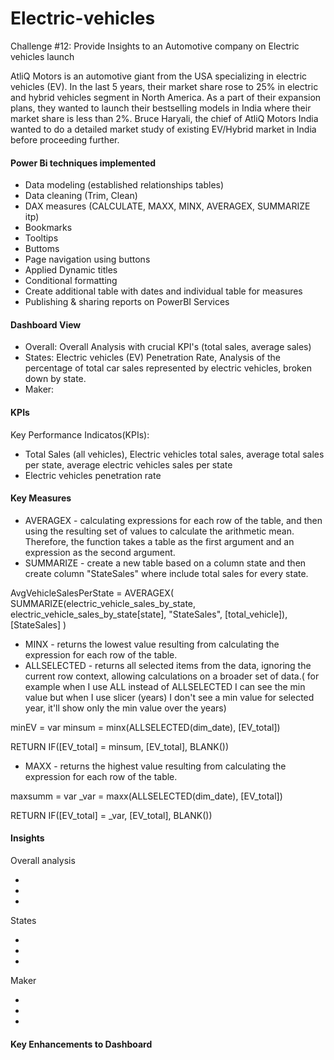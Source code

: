# Electric-vehicles
Challenge #12: Provide Insights to an Automotive company on Electric vehicles launch 

AtliQ Motors is an automotive giant from the USA specializing in electric vehicles (EV). In the last 5 years, their market share rose to 25% in electric and hybrid vehicles segment in North America. As a part of their expansion plans, they wanted to launch their bestselling models in India where their market share is less than 2%. Bruce Haryali, the chief of AtliQ Motors India wanted to do a detailed market study of existing EV/Hybrid market in India before proceeding further. 
#### Power Bi techniques implemented

- Data modeling (established relationships tables)
- Data cleaning (Trim, Clean)
- DAX measures (CALCULATE, MAXX, MINX, AVERAGEX, SUMMARIZE itp)
- Bookmarks
- Tooltips
- Buttoms
- Page navigation using buttons
- Applied Dynamic titles
- Conditional formatting 
- Create additional table with dates and individual table for measures
- Publishing & sharing reports on PowerBI Services
#### Dashboard View

- Overall: Overall Analysis with crucial KPI's (total sales, average sales)
- States: Electric vehicles (EV) Penetration Rate, Analysis of the percentage of total car sales represented by electric vehicles, broken down by state.
- Maker:


#### KPIs
Key Performance Indicatos(KPIs):
- Total Sales (all vehicles), Electric vehicles total sales, average total sales per state, average electric vehicles sales per state
- Electric vehicles penetration rate 


#### Key Measures

- AVERAGEX - calculating expressions for each row of the table, and then using the resulting set of values to calculate the arithmetic mean. Therefore, the function takes a table as the first argument and an expression as the second argument.
- SUMMARIZE - create a new table based on a column state and then create column "StateSales" where include total sales for every state.

AvgVehicleSalesPerState = 
AVERAGEX(
   SUMMARIZE(electric_vehicle_sales_by_state, electric_vehicle_sales_by_state[state], "StateSales", [total_vehicle]),
   [StateSales]
)

- MINX - returns the lowest value resulting from calculating the expression for each row of the table.
- ALLSELECTED - returns all selected items from the data, ignoring the current row context, allowing calculations on a broader set of data.( for example when I use ALL instead of ALLSELECTED I can see the min value but when I use slicer (years) I don't see a min value for selected year, it'll show only the min value over the years)

minEV = 
var minsum = minx(ALLSELECTED(dim_date), [EV_total])

RETURN
IF([EV_total] = minsum, [EV_total], BLANK())

- MAXX - returns the highest value resulting from calculating the expression for each row of the table.

maxsumm = 
var _var = maxx(ALLSELECTED(dim_date), [EV_total])

RETURN
IF([EV_total] = _var, [EV_total], BLANK())
#### Insights
Overall analysis

- 
- 
- 

States

- 
-
-

Maker

-
-
-

#### Key Enhancements to Dashboard



